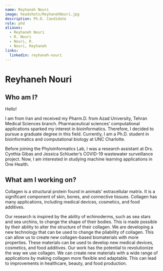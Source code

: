 ```yaml
---
name: Reyhaneh Nouri
image: headshots/ReyhanehNouri.jpg
description: Ph.D. Candidate
role: phd
aliases:
  - Reyhaneh Nouri
  - R. Nouri
  - Nouri, R.
  - Nouri, Reyhaneh
links:
  linkedin: reyhaneh-nouri
---
```


# Reyhaneh Nouri

## Who am I?

Hello!

I am from Iran and received my Pharm.D. from Azad University, Tehran Medical Sciences branch. Pharmaceutical sciences’ computational applications sparked my interest in bioinformatics. Therefore, I decided to pursue a graduate degree in this field. Currently, I am a Ph.D. student in bioinformatics and computational biology at UNC Charlotte.

Before joining the Phyloinformatics Lab, I was a research assistant at Drs. Cynthia Gibas and Jessica Schlueter’s COVID-19 wastewater surveillance project. Now, I am interested in studying machine learning applications in One Health.

## What am I working on?

Collagen is a structural protein found in animals' extracellular matrix. It is a significant component of skin, bones, and connective tissues. Collagen has many applications, including medical devices, cosmetics, and food additives.

Our research is inspired by the ability of echinoderms, such as sea stars and sea urchins, to change the shape of their bodies. This is made possible by their ability to alter the structure of their collagen. We are developing a new technology that can be used to change the pliability of collagen. This can allow us to create new collagen-based biomaterials with more properties. These materials can be used to develop new medical devices, cosmetics, and food additives. Our work has the potential to revolutionize the way we use collagen. We can create new materials with a wide range of applications by making collagen more flexible and adaptable. This can lead to improvements in healthcare, beauty, and food production.